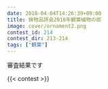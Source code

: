 ```yaml
---
date: 2018-04-04T14:26:39+09:00
title: 鉢物品評会2018年観葉植物の部
image: cover/ornament2.png
contest_id: 214
contest_dir: 213-214
tags: ["観葉"]
---
```

審査結果です

{{< contest >}}
